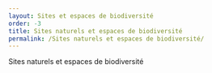 ```yaml
---
layout: Sites et espaces de biodiversité
order: -3
title: Sites naturels et espaces de biodiversité
permalink: /Sites naturels et espaces de biodiversité/
---
```

Sites naturels et espaces de biodiversité